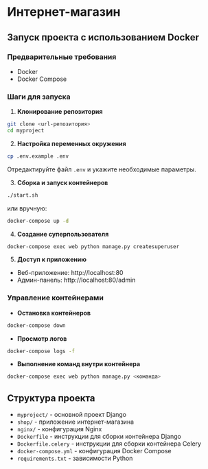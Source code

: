 # Интернет-магазин

## Запуск проекта с использованием Docker

### Предварительные требования

- Docker
- Docker Compose

### Шаги для запуска

1. **Клонирование репозитория**

```bash
git clone <url-репозитория>
cd myproject
```

2. **Настройка переменных окружения**

```bash
cp .env.example .env
```

Отредактируйте файл `.env` и укажите необходимые параметры.

3. **Сборка и запуск контейнеров**

```bash
./start.sh
```

или вручную:

```bash
docker-compose up -d
```

4. **Создание суперпользователя**

```bash
docker-compose exec web python manage.py createsuperuser
```

5. **Доступ к приложению**

- Веб-приложение: http://localhost:80
- Админ-панель: http://localhost:80/admin

### Управление контейнерами

- **Остановка контейнеров**

```bash
docker-compose down
```

- **Просмотр логов**

```bash
docker-compose logs -f
```

- **Выполнение команд внутри контейнера**

```bash
docker-compose exec web python manage.py <команда>
```

## Структура проекта

- `myproject/` - основной проект Django
- `shop/` - приложение интернет-магазина
- `nginx/` - конфигурация Nginx
- `Dockerfile` - инструкции для сборки контейнера Django
- `Dockerfile.celery` - инструкции для сборки контейнера Celery
- `docker-compose.yml` - конфигурация Docker Compose
- `requirements.txt` - зависимости Python